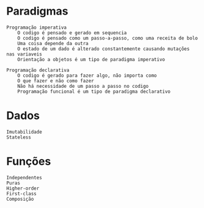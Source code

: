 # Paradigmas
    Programação imperativa
        O codigo é pensado e gerado em sequencia
        O codigo é pensado como um passo-a-passo, como uma receita de bolo
        Uma coisa depende da outra
        O estado de um dado é alterado constantemente causando mutações nas variaveis
        Orientação a objetos é um tipo de paradigma imperativo

    Programação declarativa
        O codigo é gerado para fazer algo, não importa como
        O que fazer e não como fazer
        Não há necessidade de um passo a passo no codigo
        Programação funcional é um tipo de paradigma declarativo

# Dados
    Imutabilidade
    Stateless

# Funções
    Independentes
    Puras
    Higher-order
    First-class
    Composição


